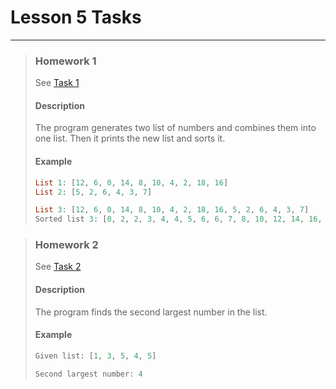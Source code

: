 # Lesson 5 Tasks
-----------------
> ### Homework 1
> See [Task 1](./lesson_five_tasks/hw6.dart)
>
> #### Description
> The program generates two list of numbers and combines them into one list. Then it prints the new list and sorts it.
> #### Example
> ```dart
> List 1: [12, 6, 0, 14, 8, 10, 4, 2, 18, 16]
> List 2: [5, 2, 6, 4, 3, 7]
>
> List 3: [12, 6, 0, 14, 8, 10, 4, 2, 18, 16, 5, 2, 6, 4, 3, 7]
> Sorted list 3: [0, 2, 2, 3, 4, 4, 5, 6, 6, 7, 8, 10, 12, 14, 16, 18]
> ```
>


> ### Homework 2
> See [Task 2](./lesson_five_tasks/hw7.dart)
>
> #### Description
> The program finds the second largest number in the list.
>
> #### Example
> ```dart
> Given list: [1, 3, 5, 4, 5]
>
> Second largest number: 4
> ```
>
